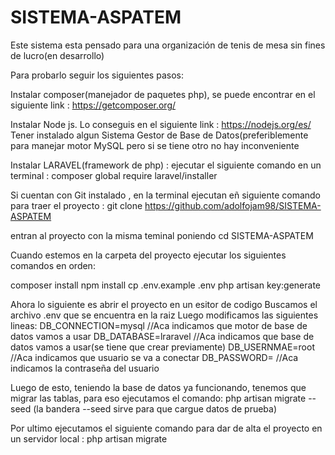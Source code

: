 # SISTEMA-ASPATEM
Este sistema esta pensado para una organización de tenis de mesa sin fines de lucro(en desarrollo)


Para probarlo seguir los siguientes pasos:

Instalar composer(manejador de paquetes php), se puede encontrar en el siguiente link : https://getcomposer.org/

Instalar Node js. Lo conseguis en el siguiente link : https://nodejs.org/es/
Tener instalado algun Sistema Gestor de Base de Datos(preferiblemente para manejar motor MySQL pero si se tiene otro no hay inconveniente

Instalar LARAVEL(framework de php) : ejecutar el siguiente comando en un terminal : composer global require laravel/installer

Si cuentan con Git instalado , en la terminal ejecutan eñ siguiente comando para traer el proyecto : git clone https://github.com/adolfojam98/SISTEMA-ASPATEM

entran al proyecto con la misma teminal poniendo cd SISTEMA-ASPATEM

Cuando estemos en la carpeta del proyecto ejecutar los siguientes comandos en orden:

composer install
npm install
cp .env.example .env
php artisan key:generate

Ahora lo siguiente es abrir el proyecto en un esitor de codigo
Buscamos el archivo .env que se encuentra en la raiz
Luego modificamos las siguientes lineas:
DB_CONNECTION=mysql //Aca indicamos que motor de base de datos vamos a usar
DB_DATABASE=lraravel //Aca indicamos que base de datos vamos a usar(se tiene que crear previamente)
DB_USERNMAE=root //Aca indicamos que usuario se va a conectar
DB_PASSWORD= //Aca indicamos la contraseña del usuario

Luego de esto, teniendo la base de datos ya funcionando, tenemos que migrar las tablas, para eso ejecutamos el comando: php artisan migrate --seed  (la bandera --seed sirve para que cargue datos de prueba)

Por ultimo ejecutamos el siguiente comando para dar de alta el proyecto en un servidor local : php artisan migrate


